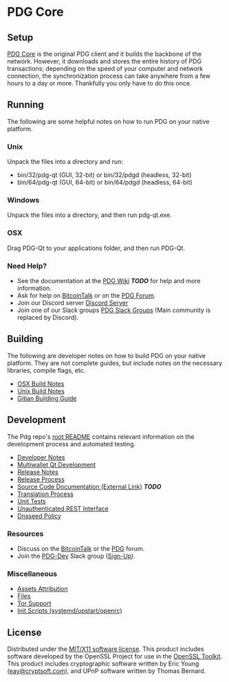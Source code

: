 PDG Core
=====================

Setup
---------------------
[PDG Core](http://pdg.org/wallet) is the original PDG client and it builds the backbone of the network. However, it downloads and stores the entire history of PDG transactions; depending on the speed of your computer and network connection, the synchronization process can take anywhere from a few hours to a day or more. Thankfully you only have to do this once.

Running
---------------------
The following are some helpful notes on how to run PDG on your native platform.

### Unix

Unpack the files into a directory and run:

- bin/32/pdg-qt (GUI, 32-bit) or bin/32/pdgd (headless, 32-bit)
- bin/64/pdg-qt (GUI, 64-bit) or bin/64/pdgd (headless, 64-bit)

### Windows

Unpack the files into a directory, and then run pdg-qt.exe.

### OSX

Drag PDG-Qt to your applications folder, and then run PDG-Qt.

### Need Help?

* See the documentation at the [PDG Wiki](https://en.bitcoin.it/wiki/Main_Page) ***TODO***
for help and more information.
* Ask for help on [BitcoinTalk](https://bitcointalk.org/index.php?topic=1262920.0) or on the [PDG Forum](http://forum.pdg.org/).
* Join our Discord server [Discord Server](https://discord.pdg.org)
* Join one of our Slack groups [PDG Slack Groups](https://pdg.org/slack-logins/) (Main community is replaced by Discord).

Building
---------------------
The following are developer notes on how to build PDG on your native platform. They are not complete guides, but include notes on the necessary libraries, compile flags, etc.

- [OSX Build Notes](build-osx.md)
- [Unix Build Notes](build-unix.md)
- [Gitian Building Guide](gitian-building.md)

Development
---------------------
The Pdg repo's [root README](https://github.com/private-datagram/pdg-core/blob/master/README.md) contains relevant information on the development process and automated testing.

- [Developer Notes](developer-notes.md)
- [Multiwallet Qt Development](multiwallet-qt.md)
- [Release Notes](release-notes.md)
- [Release Process](release-process.md)
- [Source Code Documentation (External Link)](https://dev.visucore.com/bitcoin/doxygen/) ***TODO***
- [Translation Process](translation_process.md)
- [Unit Tests](unit-tests.md)
- [Unauthenticated REST Interface](REST-interface.md)
- [Dnsseed Policy](dnsseed-policy.md)

### Resources

* Discuss on the [BitcoinTalk](https://bitcointalk.org/index.php?topic=1262920.0) or the [PDG](http://forum.pdg.org/) forum.
* Join the [PDG-Dev](https://pdg-dev.slack.com/) Slack group ([Sign-Up](https://pdg-dev.herokuapp.com/)).

### Miscellaneous
- [Assets Attribution](assets-attribution.md)
- [Files](files.md)
- [Tor Support](tor.md)
- [Init Scripts (systemd/upstart/openrc)](init.md)

License
---------------------
Distributed under the [MIT/X11 software license](http://www.opensource.org/licenses/mit-license.php).
This product includes software developed by the OpenSSL Project for use in the [OpenSSL Toolkit](https://www.openssl.org/). This product includes
cryptographic software written by Eric Young ([eay@cryptsoft.com](mailto:eay@cryptsoft.com)), and UPnP software written by Thomas Bernard.
